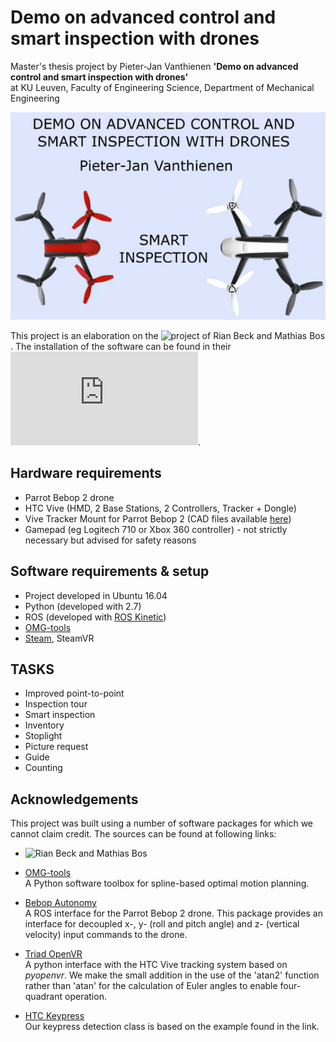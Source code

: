 # Demo on advanced control and smart inspection with drones

Master's thesis project by Pieter-Jan Vanthienen 
**'Demo on advanced control and smart inspection with drones'**  
at KU Leuven, Faculty of Engineering Science, Department of Mechanical Engineering 

[<img width=900 src="https://github.com/pieterjanvanthienen/DroneDemo/blob/master/doc/banner.png"/>](https://www.youtube.com/playlist?list=PLIWGhwVcLILO0_cYFVIMucmvqrzaBkuzw)

This project is an elaboration on the ![project of Rian Beck and Mathias Bos](https://github.com/RianBeck/DroneDemo). The installation of the software can be found in their
![README](https://github.com/pieterjanvanthienen/DroneDemo/blob/master/rianbeckmathiasbos.md).

## Hardware requirements
* Parrot Bebop 2 drone  
* HTC Vive (HMD, 2 Base Stations, 2 Controllers, Tracker + Dongle)
* Vive Tracker Mount for Parrot Bebop 2 (CAD files available [here](https://github.com/RianBeck/DroneDemo/tree/master/tracker%20mount))
* Gamepad (eg Logitech 710 or Xbox 360 controller) - not strictly necessary but advised for safety reasons

## Software requirements & setup
* Project developed in Ubuntu 16.04
* Python (developed with 2.7)
* ROS (developed with [ROS Kinetic](http://wiki.ros.org/kinetic/Installation/Ubuntu))
* [OMG-tools](https://github.com/meco-group/omg-tools)
* [Steam](https://www.linuxbabe.com/desktop-linux/install-steam-ubuntu-16-04-lts-xenial-xerus), SteamVR


## TASKS

* Improved point-to-point
* Inspection tour
* Smart inspection
* Inventory
* Stoplight
* Picture request
* Guide
* Counting



## Acknowledgements
This project was built using a number of software packages for which we cannot claim credit. The sources can be found at following links:



* ![Rian Beck and Mathias Bos](https://github.com/RianBeck/DroneDemo)


* [OMG-tools](https://github.com/meco-group/omg-tools)  
A Python software toolbox for spline-based optimal motion planning.

* [Bebop Autonomy](https://bebop-autonomy.readthedocs.io/en/latest/)  
A ROS interface for the Parrot Bebop 2 drone. This package provides an interface for decoupled x-, y- (roll and pitch angle) and z- (vertical velocity) input commands to the drone.  

* [Triad OpenVR](https://github.com/TriadSemi/triad_openvr)  
A python interface with the HTC Vive tracking system based on *pyopenvr*. We make the small addition in the use of the 'atan2' function rather than 'atan' for the calculation of Euler angles to enable four-quadrant operation.  
* [HTC Keypress](https://gist.github.com/awesomebytes/75daab3adb62b331f21ecf3a03b3ab46)  
Our keypress detection class is based on the example found in the link.
